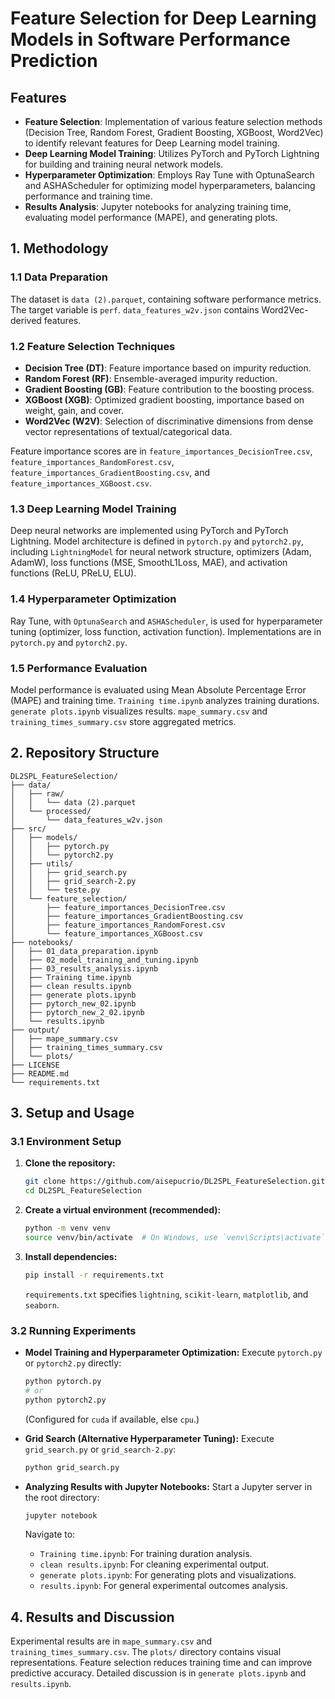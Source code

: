 # Feature Selection for Deep Learning Models in Software Performance Prediction

## Features

- **Feature Selection**: Implementation of various feature selection methods (Decision Tree, Random Forest, Gradient Boosting, XGBoost, Word2Vec) to identify relevant features for Deep Learning model training.
- **Deep Learning Model Training**: Utilizes PyTorch and PyTorch Lightning for building and training neural network models.
- **Hyperparameter Optimization**: Employs Ray Tune with OptunaSearch and ASHAScheduler for optimizing model hyperparameters, balancing performance and training time.
- **Results Analysis**: Jupyter notebooks for analyzing training time, evaluating model performance (MAPE), and generating plots.

## 1. Methodology

### 1.1 Data Preparation

The dataset is `data (2).parquet`, containing software performance metrics. The target variable is `perf`. `data_features_w2v.json` contains Word2Vec-derived features.

### 1.2 Feature Selection Techniques

- **Decision Tree (DT)**: Feature importance based on impurity reduction.
- **Random Forest (RF)**: Ensemble-averaged impurity reduction.
- **Gradient Boosting (GB)**: Feature contribution to the boosting process.
- **XGBoost (XGB)**: Optimized gradient boosting, importance based on weight, gain, and cover.
- **Word2Vec (W2V)**: Selection of discriminative dimensions from dense vector representations of textual/categorical data.

Feature importance scores are in `feature_importances_DecisionTree.csv`, `feature_importances_RandomForest.csv`, `feature_importances_GradientBoosting.csv`, and `feature_importances_XGBoost.csv`.

### 1.3 Deep Learning Model Training

Deep neural networks are implemented using PyTorch and PyTorch Lightning. Model architecture is defined in `pytorch.py` and `pytorch2.py`, including `LightningModel` for neural network structure, optimizers (Adam, AdamW), loss functions (MSE, SmoothL1Loss, MAE), and activation functions (ReLU, PReLU, ELU).

### 1.4 Hyperparameter Optimization

Ray Tune, with `OptunaSearch` and `ASHAScheduler`, is used for hyperparameter tuning (optimizer, loss function, activation function). Implementations are in `pytorch.py` and `pytorch2.py`.

### 1.5 Performance Evaluation

Model performance is evaluated using Mean Absolute Percentage Error (MAPE) and training time. `Training time.ipynb` analyzes training durations. `generate plots.ipynb` visualizes results. `mape_summary.csv` and `training_times_summary.csv` store aggregated metrics.

## 2. Repository Structure

```
DL2SPL_FeatureSelection/
├── data/
│   ├── raw/
│   │   └── data (2).parquet
│   └── processed/
│       └── data_features_w2v.json
├── src/
│   ├── models/
│   │   ├── pytorch.py
│   │   └── pytorch2.py
│   ├── utils/
│   │   ├── grid_search.py
│   │   ├── grid_search-2.py
│   │   └── teste.py
│   └── feature_selection/
│       ├── feature_importances_DecisionTree.csv
│       ├── feature_importances_GradientBoosting.csv
│       ├── feature_importances_RandomForest.csv
│       └── feature_importances_XGBoost.csv
├── notebooks/
│   ├── 01_data_preparation.ipynb
│   ├── 02_model_training_and_tuning.ipynb
│   ├── 03_results_analysis.ipynb
│   ├── Training time.ipynb
│   ├── clean results.ipynb
│   ├── generate plots.ipynb
│   ├── pytorch_new_02.ipynb
│   ├── pytorch_new_2_02.ipynb
│   └── results.ipynb
├── output/
│   ├── mape_summary.csv
│   ├── training_times_summary.csv
│   └── plots/
├── LICENSE
├── README.md
└── requirements.txt
```

## 3. Setup and Usage

### 3.1 Environment Setup

1. **Clone the repository:**
   ```bash
   git clone https://github.com/aisepucrio/DL2SPL_FeatureSelection.git
   cd DL2SPL_FeatureSelection
   ```

2. **Create a virtual environment (recommended):**
   ```bash
   python -m venv venv
   source venv/bin/activate  # On Windows, use `venv\Scripts\activate`
   ```

3. **Install dependencies:**
   ```bash
   pip install -r requirements.txt
   ```
   `requirements.txt` specifies `lightning`, `scikit-learn`, `matplotlib`, and `seaborn`.

### 3.2 Running Experiments

- **Model Training and Hyperparameter Optimization:**
  Execute `pytorch.py` or `pytorch2.py` directly:
  ```bash
  python pytorch.py
  # or
  python pytorch2.py
  ```
  (Configured for `cuda` if available, else `cpu`.)

- **Grid Search (Alternative Hyperparameter Tuning):**
  Execute `grid_search.py` or `grid_search-2.py`:
  ```bash
  python grid_search.py
  ```

- **Analyzing Results with Jupyter Notebooks:**
  Start a Jupyter server in the root directory:
  ```bash
  jupyter notebook
  ```
  Navigate to:
    - `Training time.ipynb`: For training duration analysis.
    - `clean results.ipynb`: For cleaning experimental output.
    - `generate plots.ipynb`: For generating plots and visualizations.
    - `results.ipynb`: For general experimental outcomes analysis.

## 4. Results and Discussion

Experimental results are in `mape_summary.csv` and `training_times_summary.csv`. The `plots/` directory contains visual representations. Feature selection reduces training time and can improve predictive accuracy. Detailed discussion is in `generate plots.ipynb` and `results.ipynb`.
